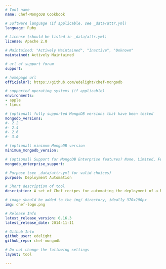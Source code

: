 ```yaml
---
# Tool name
name: Chef-MongoDB Cookbook

# Software language (if applicable, see _data/attr.yml)
language: Ruby

# License (should be listed in _data/attr.yml)
license: Apache 2.0

# Maintained: "Actively Maintained", "Inactive", "Unknown"
maintained: Actively Maintained

# url of support forum
support: 

# homepage url
officialUrl: https://github.com/edelight/chef-mongodb

# supported operating systems (if applicable)
environments:
- apple
- linux

# (optional) fully supported MongoDB versions that have been tested
mongodb_versions:
#- 2.2
#- 2.4
#- 2.6
#- 3.0

# (optional) minimum MongoDB version
minimum_mongodb_version:

# (optional) Support for MongoDB Enterprise features? None, Limited, Full
mongodb_enterprise_support: 

# Purpose (see _data/attr.yml for valid choices)
purpose: Deployment Automation

# Short description of tool
description: A set of Chef recipes for automating the deployment of a MongoDB cluster.

# image should be added to the img/ directory, ideally 370x200px
img: chef-logo.png

# Release Info
latest_release_version: 0.16.3
latest_release_date: 2014-11-11

# Github Info
github_user: edelight
github_repo: chef-mongodb

# Do not change the following settings
layout: tool

---
```


